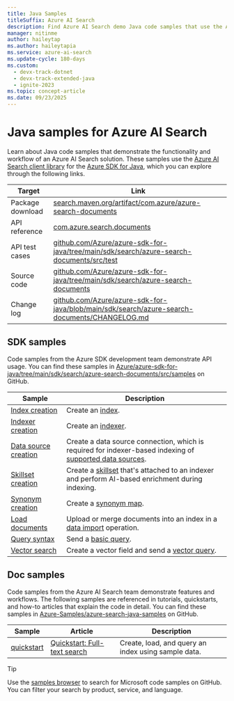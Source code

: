```yaml
---
title: Java Samples
titleSuffix: Azure AI Search
description: Find Azure AI Search demo Java code samples that use the Azure .NET SDK for Java.
manager: nitinme
author: haileytap
ms.author: haileytapia
ms.service: azure-ai-search
ms.update-cycle: 180-days
ms.custom:
  - devx-track-dotnet
  - devx-track-extended-java
  - ignite-2023
ms.topic: concept-article
ms.date: 09/23/2025
---
```


# Java samples for Azure AI Search

Learn about Java code samples that demonstrate the functionality and workflow of an Azure AI Search solution. These samples use the [Azure AI Search client library](/java/api/overview/azure/search-documents-readme) for the [Azure SDK for Java](/azure/developer/java/sdk), which you can explore through the following links.

| Target | Link |
|--|--|
| Package download | [search.maven.org/artifact/com.azure/azure-search-documents](https://search.maven.org/artifact/com.azure/azure-search-documents) |
| API reference | [com.azure.search.documents](/java/api/com.azure.search.documents)  |
| API test cases | [github.com/Azure/azure-sdk-for-java/tree/main/sdk/search/azure-search-documents/src/test](https://github.com/Azure/azure-sdk-for-java/tree/main/sdk/search/azure-search-documents/src/test) |
| Source code | [github.com/Azure/azure-sdk-for-java/tree/main/sdk/search/azure-search-documents](https://github.com/Azure/azure-sdk-for-java/tree/main/sdk/search/azure-search-documents)  |
| Change log | [github.com/Azure/azure-sdk-for-java/blob/main/sdk/search/azure-search-documents/CHANGELOG.md](https://github.com/Azure/azure-sdk-for-java/blob/main/sdk/search/azure-search-documents/CHANGELOG.md) |

## SDK samples

Code samples from the Azure SDK development team demonstrate API usage. You can find these samples in [Azure/azure-sdk-for-java/tree/main/sdk/search/azure-search-documents/src/samples](https://github.com/Azure/azure-sdk-for-java/tree/main/sdk/search/azure-search-documents/src/samples) on GitHub.

| Sample | Description |
|--|--|
| [Index creation](https://github.com/Azure/azure-sdk-for-java/blob/main/sdk/search/azure-search-documents/src/samples/java/com/azure/search/documents/indexes/CreateIndexExample.java) | Create an [index](search-what-is-an-index.md). |
| [Indexer creation](https://github.com/Azure/azure-sdk-for-java/blob/main/sdk/search/azure-search-documents/src/samples/java/com/azure/search/documents/indexes/CreateIndexerExample.java) | Create an [indexer](search-indexer-overview.md). |
| [Data source creation](https://github.com/Azure/azure-sdk-for-java/blob/main/sdk/search/azure-search-documents/src/samples/java/com/azure/search/documents/indexes/DataSourceExample.java) | Create a data source connection, which is required for indexer-based indexing of [supported data sources](search-indexer-overview.md#supported-data-sources). |
| [Skillset creation](https://github.com/Azure/azure-sdk-for-java/blob/main/sdk/search/azure-search-documents/src/samples/java/com/azure/search/documents/indexes/CreateSkillsetExample.java) | Create a [skillset](cognitive-search-working-with-skillsets.md) that's attached to an indexer and perform AI-based enrichment during indexing. |
| [Synonym creation](https://github.com/Azure/azure-sdk-for-java/blob/main/sdk/search/azure-search-documents/src/samples/java/com/azure/search/documents/SynonymMapsCreateExample.java) | Create a [synonym map](search-synonyms.md).  |
| [Load documents](https://github.com/Azure/azure-sdk-for-java/blob/main/sdk/search/azure-search-documents/src/samples/java/com/azure/search/documents/IndexContentManagementExample.java) | Upload or merge documents into an index in a [data import](search-what-is-data-import.md) operation. |
| [Query syntax](https://github.com/Azure/azure-sdk-for-java/blob/main/sdk/search/azure-search-documents/src/samples/java/com/azure/search/documents/SearchAsyncWithFullyTypedDocumentsExample.java) | Send a [basic query](search-query-overview.md). |
| [Vector search](https://github.com/Azure/azure-sdk-for-java/blob/main/sdk/search/azure-search-documents/src/samples/java/com/azure/search/documents/VectorSearchExample.java) | Create a vector field and send a [vector query](vector-search-how-to-query.md). |

## Doc samples

Code samples from the Azure AI Search team demonstrate features and workflows. The following samples are referenced in tutorials, quickstarts, and how-to articles that explain the code in detail. You can find these samples in [Azure-Samples/azure-search-java-samples](https://github.com/Azure-Samples/azure-search-java-samples) on GitHub.

| Sample | Article | Description |
|--|--|--|
| [quickstart](https://github.com/Azure-Samples/azure-search-java-samples/tree/main/quickstart) | [Quickstart: Full-text search](search-get-started-text.md) | Create, load, and query an index using sample data. |

> [!TIP]
> Use the [samples browser](/samples/browse/?languages=java&products=azure-cognitive-search) to search for Microsoft code samples on GitHub. You can filter your search by product, service, and language.
